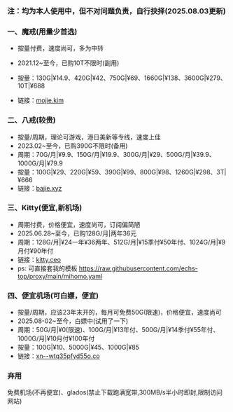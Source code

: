 ### 注：均为本人使用中，但不对问题负责，自行抉择(2025.08.03更新)

### 一、魔戒(用量少首选)
- 按量付费，速度尚可，多为中转

- 2021.12~至今，已购10T不限时(副用)
- 按量：130G|¥14.9、420G|¥42、750G|¥69、1660G|¥138、3600G|¥279、10T|¥688
- 链接：[mojie.kim](https://mojie.kim/register?aff=zBuQHqPk)

### 二、八戒(较贵)
- 按量/周期，理论可游戏，港日美新等专线，速度上佳
- 2023.02~至今，已购390G不限时(备用)
- 周期：70G/月|¥9.9、150G/月|¥19.9、300G/月|¥29、500G/月|¥39.9、1000G/月|¥79.9
- 按量：100G|¥29、220G|¥59、390G|¥99、800G|¥98、1260G|¥298、3T|¥666
- 链接：[bajie.xyz](https://bajie.xyz/#/register?code=WIzk3Sw0)

### 三、Kitty(便宜,新机场)
- 周期付费，价格便宜，速度尚可，订阅偏简陋
- 2025.06.28~至今，已购128G/月|两年36元
- 周期：128G/月|¥24一年¥36两年、512G/月|¥15季付¥50年付、1024G/月|¥9月付¥90年付
- 链接：[kitty.ceo](https://kitty.ceo/#/register?code=MARAkheO)
- ps: 可直接套我的模板 https://raw.githubusercontent.com/echs-top/proxy/main/mihomo.yaml

### 四、便宜机场(可白嫖，便宜)
- 按量/周期，应该23年末开的，每月可免费50G(限速)，价格便宜，速度尚可
- 2025.08-02~至今，白嫖中(试用了一下)
- 周期：50G/月|¥0(限速)、100G/月|¥13年付、500G/月|¥14季付¥55年付、1000G/月|¥10月付¥100年付
- 按量：100G|¥10、5000G|¥45、1000G|¥85
- 链接：[xn--wtq35pfyd55o.co](https://xn--wtq35pfyd55o.co/#/register?code=wsCjg20P)

### 弃用
免费机场(不再便宜)、glados(禁止下载跑满宽带,300MB/s半小时即封,限制访问网站)
